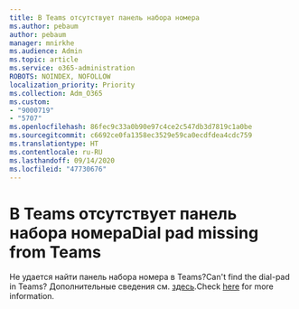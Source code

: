 ```yaml
---
title: В Teams отсутствует панель набора номера
ms.author: pebaum
author: pebaum
manager: mnirkhe
ms.audience: Admin
ms.topic: article
ms.service: o365-administration
ROBOTS: NOINDEX, NOFOLLOW
localization_priority: Priority
ms.collection: Adm_O365
ms.custom:
- "9000719"
- "5707"
ms.openlocfilehash: 86fec9c33a0b90e97c4ce2c547db3d7819c1a0be
ms.sourcegitcommit: c6692ce0fa1358ec3529e59ca0ecdfdea4cdc759
ms.translationtype: HT
ms.contentlocale: ru-RU
ms.lasthandoff: 09/14/2020
ms.locfileid: "47730676"
---
```

# <a name="dial-pad-missing-from-teams"></a><span data-ttu-id="88e4e-102">В Teams отсутствует панель набора номера</span><span class="sxs-lookup"><span data-stu-id="88e4e-102">Dial pad missing from Teams</span></span>

<span data-ttu-id="88e4e-103">Не удается найти панель набора номера в Teams?</span><span class="sxs-lookup"><span data-stu-id="88e4e-103">Can't find the dial-pad in Teams?</span></span> <span data-ttu-id="88e4e-104">Дополнительные сведения см. [здесь](https://docs.microsoft.com/alchemyinsights/teams-voice-dial-pad-missing).</span><span class="sxs-lookup"><span data-stu-id="88e4e-104">Check [here](https://docs.microsoft.com/alchemyinsights/teams-voice-dial-pad-missing) for more information.</span></span>
